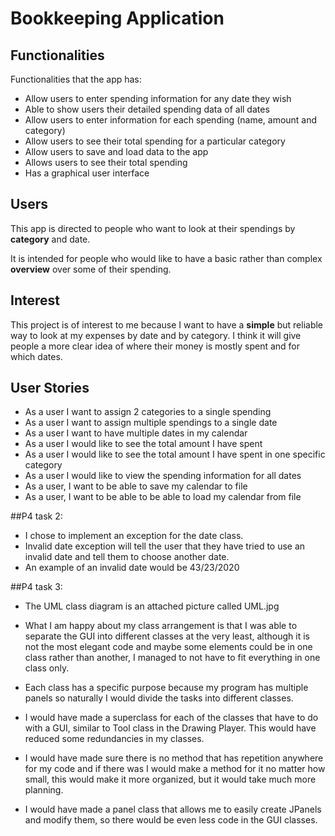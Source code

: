 # Bookkeeping Application

## Functionalities

Functionalities that the app has:

- Allow users to enter spending information for any date they wish
- Able to show users their detailed spending data of all dates
- Allow users to enter information for each spending (name, amount and category)
- Allow users to see their total spending for a particular category
- Allow users to save and load data to the app
- Allows users to see their total spending
- Has a graphical user interface

## Users

This app is directed to people who want to look at their spendings by **category** and date. </p>
It is intended for people who would like to have a basic rather than complex **overview** over some of their spending.

## Interest

This project is of interest to me because I want to have a **simple** but reliable way 
to look at my expenses 
by date and by category. I think it will give people a more clear idea of where their money is mostly spent
 and for which dates.
 
## User Stories


- As a user I want to assign 2 categories to a single spending
- As a user I want to assign multiple spendings to a single date
- As a user I want to have multiple dates in my calendar
- As a user I would like to see the total amount I have spent
- As a user I would like to see the total amount I have spent in one specific category
- As a user I would like to view the spending information for all dates
- As a user, I want to be able to save my calendar to file
- As a user, I want to be able to be able to load my calendar from file 


##P4 task 2:
- I chose to implement an exception for the date class.
- Invalid date exception will tell the user that they have tried to use an invalid date
 and tell them to choose another date.
- An example of an invalid date would be 43/23/2020
 
##P4 task 3:
- The UML class diagram is an attached picture called UML.jpg

 - What I am happy about my class arrangement is that I was able to separate the GUI into 
 different classes at the very least, although it is not the most elegant code and maybe some elements could be
 in one class rather than another, I managed to not have to fit everything in one class only.
 - Each class has a specific purpose because my program has multiple panels so naturally 
 I would divide the tasks into different classes.
 - I would have made a superclass for each of the classes that have to do with a GUI, similar to 
 Tool class in the Drawing Player. This would have reduced some redundancies in my classes.
 - I would have made sure there is no method that has repetition anywhere for my code and if there was I
 would make a method for it no matter how small, this would make it more organized,
 but it would take much more planning.
 - I would have made a panel class that allows me to easily create JPanels and modify them,
 so there would be even less code in the GUI classes.

